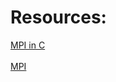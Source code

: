 <h1>Resources:</h1>
<a href="https://www.codingame.com/playgrounds/47058/have-fun-with-mpi-in-c/communication-modes"> MPI in C</a><br><br>
<a href="https://mpitutorial.com/tutorials/mpi-send-and-receive/"> MPI </a>
